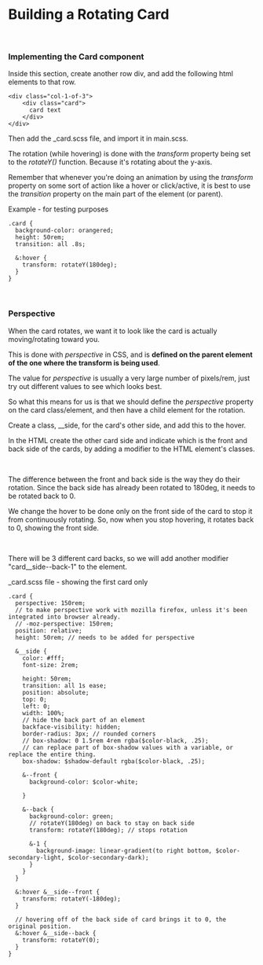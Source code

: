 # Building a Rotating Card

</br>

### Implementing the Card component

Inside this section, create another row div, and add the following html elements to that row.
```
<div class="col-1-of-3">
    <div class="card">
      card text
    </div>
</div>
```

Then add the _card.scss file, and import it in main.scss.

The rotation (while hovering) is done with the *transform* property being set to the *rotateY()* function.
Because it's rotating about the y-axis.

Remember that whenever you're doing an animation by using the *transform* property on some sort of action like a hover or click/active,
it is best to use the *transition* property on the main part of the element (or parent).

Example - for testing purposes
```
.card {
  background-color: orangered;
  height: 50rem;
  transition: all .8s;

  &:hover {
    transform: rotateY(180deg);
  }
}
```

</br>

### Perspective

When the card rotates, we want it to look like the card is actually moving/rotating toward you.

This is done with *perspective* in CSS, and is **defined on the parent element of the one where the transform is being used**.

The value for *perspective* is usually a very large number of pixels/rem, just try out different values to see which looks best.

So what this means for us is that we should define the *perspective* property on the card class/element,
and then have a child element for the rotation.


Create a class, __side, for the card's other side, and add this to the hover.

In the HTML create the other card side and indicate which is the front and back side of the cards, by adding a modifier to the HTML element's classes.


</br>

The difference between the front and back side is the way they do their rotation.
Since the back side has already been rotated to 180deg,
it needs to be rotated back to 0.

We change the hover to be done only on the front side of the card to stop it from continuously rotating.
So, now when you stop hovering, it rotates back to 0, showing the front side.

</br>

There will be 3 different card backs, so we will add another modifier "card__side--back-1" to the element.

_card.scss file - showing the first card only
```
.card {
  perspective: 150rem;
  // to make perspective work with mozilla firefox, unless it's been integrated into browser already.
  // -moz-perspective: 150rem;
  position: relative;
  height: 50rem; // needs to be added for perspective

  &__side {
    color: #fff;
    font-size: 2rem;

    height: 50rem;
    transition: all 1s ease;
    position: absolute;
    top: 0;
    left: 0;
    width: 100%;
    // hide the back part of an element
    backface-visibility: hidden;
    border-radius: 3px; // rounded corners
    // box-shadow: 0 1.5rem 4rem rgba($color-black, .25);
    // can replace part of box-shadow values with a variable, or replace the entire thing.
    box-shadow: $shadow-default rgba($color-black, .25);

    &--front {
      background-color: $color-white;

    }

    &--back {
      background-color: green;
      // rotateY(180deg) on back to stay on back side
      transform: rotateY(180deg); // stops rotation

      &-1 {
        background-image: linear-gradient(to right bottom, $color-secondary-light, $color-secondary-dark);
      }
    }
  }

  &:hover &__side--front {
    transform: rotateY(-180deg);
  }

  // hovering off of the back side of card brings it to 0, the original position.
  &:hover &__side--back {
    transform: rotateY(0);
  }
}
```

